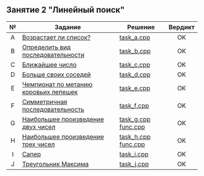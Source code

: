 ## Занятие 2 "Линейный поиск"
| № | Задание | Решение | Вердикт |
| :-: | - | - | :-: |
| A | [Возрастает ли список?](https://contest.yandex.ru/contest/27472/problems/A/) | [task_a.cpp](task_a.cpp) | OK |
| B | [Определить вид последовательности](https://contest.yandex.ru/contest/27472/problems/B/) | [task_b.cpp](task_b.cpp) | OK |
| C | [Ближайшее число](https://contest.yandex.ru/contest/27472/problems/C/) | [task_c.cpp](task_c.cpp) | OK |
| D | [Больше своих соседей](https://contest.yandex.ru/contest/27472/problems/D/) | [task_d.cpp](task_d.cpp) | OK |
| E | [Чемпионат по метанию коровьих лепешек](https://contest.yandex.ru/contest/27472/problems/E/) | [task_e.cpp](task_e.cpp) | OK |
| F | [Симметричная последовательность](https://contest.yandex.ru/contest/27472/problems/F/) | [task_f.cpp](task_f.cpp) | OK |
| G | [Наибольшее произведение двух чисел](https://contest.yandex.ru/contest/27472/problems/G/) | [task_g.cpp](task_g.cpp) [func.cpp](func.cpp) | OK |
| H | [Наибольшее произведение трех чисел](https://contest.yandex.ru/contest/27472/problems/H/) | [task_h.cpp](task_h.cpp) [func.cpp](func.cpp) | OK |
| I | [Сапер](https://contest.yandex.ru/contest/27472/problems/I/) | [task_i.cpp](task_i.cpp) | OK |
| J | [Треугольник Максима](https://contest.yandex.ru/contest/27472/problems/J/) | [task_j.cpp](task_j.cpp) | OK |